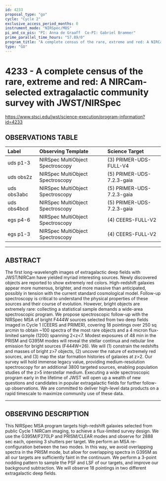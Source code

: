 ```yaml
---
id: 4233
proposal_type: "go"
cycle: "Cycle 2"
exclusive_access_period_months: 0
instrument_mode: "NIRSpec/MOS"
pi_and_co_pis: "PI: Anna de Graaff  Co-PI: Gabriel Brammer"
prime_parallel_time_hours: "57.89/0"
program_title: "A complete census of the rare, extreme and red: A NIRCam-selected extragalactic community survey with JWST/NIRSpec"
type: "GO"
---
```

# 4233 - A complete census of the rare, extreme and red: A NIRCam-selected extragalactic community survey with JWST/NIRSpec
https://www.stsci.edu/jwst/science-execution/program-information?id=4233
## OBSERVATIONS TABLE
| Label      | Observing Template              | Science Target              |
| :--------- | :------------------------------ | :-------------------------- |
| uds p1-3   | NIRSpec MultiObject Spectroscopy | (3) PRIMER-UDS-FULL-V4      |
| uds obs2z  | NIRSpec MultiObject Spectroscopy | (5) PRIMER-UDS-7.2.3-gaia   |
| uds obs3abc | NIRSpec MultiObject Spectroscopy | (5) PRIMER-UDS-7.2.3-gaia   |
| uds obs4bcd | NIRSpec MultiObject Spectroscopy | (5) PRIMER-UDS-7.2.3-gaia   |
| egs p4-6   | NIRSpec MultiObject Spectroscopy | (4) CEERS-FULL-V2           |
| egs p1-3   | NIRSpec MultiObject Spectroscopy | (4) CEERS-FULL-V2           |

---

## ABSTRACT

The first long-wavelength images of extragalactic deep fields with JWST/NIRCam have yielded myriad interesting sources. Newly discovered objects are reported to show extremely red colors. High-redshift galaxies appear more numerous, brighter, and more massive than anticipated, possibly in tension with the current standard cosmological model. Follow-up spectroscopy is critical to understand the physical properties of these sources and their course of evolution. However, bright objects are extremely rare: collecting a statistical sample demands a wide-area spectroscopic program. We propose spectroscopic follow-up with the NIRSpec MSA of bright F444W sources selected from two deep fields imaged in Cycle 1 (CEERS and PRIMER), covering 18 pointings over 250 sq arcmin to obtain ~100 spectra of the most rare objects and a 4 micron flux-limited sample (1200) spanning 2<z<7. Modest exposures of 48 min in the PRISM and G395M modes will reveal the stellar continua and nebular line emission for bright sources (F444W<26). We will (1) constrain the redshifts and masses of bright z>7 objects, (2) uncover the nature of extremely red sources, and (3) map the star formation histories of galaxies at z>2. Our survey will hold immense legacy value, providing medium-resolution spectroscopy for an additional 3800 targeted sources, enabling population studies of the z>5 interstellar medium. Executing a wide spectroscopic program early in the lifetime of JWST will open up a wealth of new questions and candidates in popular extragalactic fields for further follow-up observations. We are committed to deliver high-level data products on a rapid timescale to maximize community use of these data.

---

## OBSERVING DESCRIPTION

This NIRSpec MSA program targets high-redshift galaxies selected from public Cycle 1 NIRCam imaging, to achieve a flux-limited survey design. We use the G395M/F270LP and PRISM/CLEAR modes and observe for 2888 sec each, opening 3 shutters per target. We perform an MSA re-configuration between the two modes. In this way, we avoid overlapping spectra in the PRISM mode, but allow for overlapping spectra in G395M as all our targets are sufficiently faint in the continuum. We perform a 3-point nodding pattern to sample the PSF and LSF of our targets, and improve our background subtraction. We will observe 18 pointings in two different extragalactic deep fields.